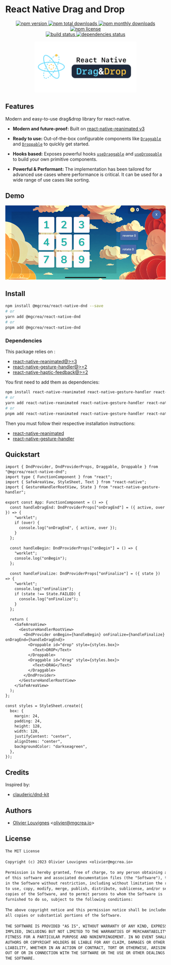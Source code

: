 # React Native Drag and Drop

<!-- markdownlint-disable MD033 -->
<p align="center">
  <a href="https://www.npmjs.com/package/@mgcrea/react-native-dnd">
    <img src="https://img.shields.io/npm/v/@mgcrea/react-native-dnd.svg?style=for-the-badge" alt="npm version" />
  </a>
  <a href="https://www.npmjs.com/package/@mgcrea/react-native-dnd">
    <img src="https://img.shields.io/npm/dt/@mgcrea/react-native-dnd.svg?style=for-the-badge" alt="npm total downloads" />
  </a>
  <a href="https://www.npmjs.com/package/@mgcrea/react-native-dnd">
    <img src="https://img.shields.io/npm/dm/@mgcrea/react-native-dnd.svg?style=for-the-badge" alt="npm monthly downloads" />
  </a>
  <a href="https://www.npmjs.com/package/@mgcrea/react-native-dnd">
    <img src="https://img.shields.io/npm/l/@mgcrea/react-native-dnd.svg?style=for-the-badge" alt="npm license" />
  </a>
  <br />
  <a href="https://github.com/mgcrea/react-native-dnd/actions/workflows/main.yaml">
    <img src="https://img.shields.io/github/actions/workflow/status/mgcrea/react-native-dnd/main.yaml?style=for-the-badge&branch=master" alt="build status" />
  </a>
  <a href="https://depfu.com/github/mgcrea/react-native-dnd">
    <img src="https://img.shields.io/depfu/dependencies/github/mgcrea/react-native-dnd?style=for-the-badge" alt="dependencies status" />
  </a>
</p>
<p align="center">
  <a href="https://mgcrea.github.io/react-native-dnd">
    <img src="./.github/assets/logo@0.5x.png" alt="logo"/>
  </a>
</p>
<!-- markdownlint-enable MD037 -->

## Features

Modern and easy-to-use drag&drop library for react-native.

- **Modern and future-proof:** Built on [react-native-reanimated v3](https://github.com/software-mansion/react-native-reanimated/)

- **Ready to use:** Out-of-the-box configurable components like [`Draggable`](./src/components/Draggable.tsx) and [`Droppable`](./src/components/Droppable.tsx) to quickly get started.

- **Hooks based:** Exposes powerful hooks [`useDraggable`](./src/hooks/useDraggable.ts) and [`useDroppable`](./src/hooks/useDroppable.ts) to build your own primitive components.

- **Powerful & Performant:** The implementation has been tailored for advanced use cases where performance is critical. It can be used for a wide range of use cases like sorting.

## Demo

![demo](./.github/assets/demo.gif)

## Install

```bash
npm install @mgcrea/react-native-dnd --save
# or
yarn add @mgcrea/react-native-dnd
# or
pnpm add @mgcrea/react-native-dnd
```

### Dependencies

This package relies on :

- [react-native-reanimated@>=3](https://github.com/software-mansion/react-native-reanimated/)
- [react-native-gesture-handler@>=2](https://github.com/software-mansion/react-native-gesture-handler/)
- [react-native-haptic-feedback@>=2](https://github.com/mkuczera/react-native-haptic-feedback/)

You first need to add them as dependencies:

```bash
npm install react-native-reanimated react-native-gesture-handler react-native-haptic-feedback --save
# or
yarn add react-native-reanimated react-native-gesture-handler react-native-haptic-feedback
# or
pnpm add react-native-reanimated react-native-gesture-handler react-native-haptic-feedback
```

Then you must follow their respective installation instructions:

- [react-native-reanimated](https://docs.swmansion.com/react-native-reanimated/docs/fundamentals/installation)
- [react-native-gesture-handler](https://docs.swmansion.com/react-native-gesture-handler/docs/installation)

## Quickstart

```tsx
import { DndProvider, DndProviderProps, Draggable, Droppable } from "@mgcrea/react-native-dnd";
import type { FunctionComponent } from "react";
import { SafeAreaView, StyleSheet, Text } from "react-native";
import { GestureHandlerRootView, State } from "react-native-gesture-handler";

export const App: FunctionComponent = () => {
  const handleDragEnd: DndProviderProps["onDragEnd"] = ({ active, over }) => {
    "worklet";
    if (over) {
      console.log("onDragEnd", { active, over });
    }
  };

  const handleBegin: DndProviderProps["onBegin"] = () => {
    "worklet";
    console.log("onBegin");
  };

  const handleFinalize: DndProviderProps["onFinalize"] = ({ state }) => {
    "worklet";
    console.log("onFinalize");
    if (state !== State.FAILED) {
      console.log("onFinalize");
    }
  };

  return (
    <SafeAreaView>
      <GestureHandlerRootView>
        <DndProvider onBegin={handleBegin} onFinalize={handleFinalize} onDragEnd={handleDragEnd}>
          <Droppable id="drop" style={styles.box}>
            <Text>DROP</Text>
          </Droppable>
          <Draggable id="drag" style={styles.box}>
            <Text>DRAG</Text>
          </Draggable>
        </DndProvider>
      </GestureHandlerRootView>
    </SafeAreaView>
  );
};

const styles = StyleSheet.create({
  box: {
    margin: 24,
    padding: 24,
    height: 128,
    width: 128,
    justifyContent: "center",
    alignItems: "center",
    backgroundColor: "darkseagreen",
  },
});
```

## Credits

Inspired by:

- [clauderic/dnd-kit](https://github.com/clauderic/dnd-kit)

## Authors

- [Olivier Louvignes](https://github.com/mgcrea) <<olivier@mgcrea.io>>

## License

```txt
The MIT License

Copyright (c) 2023 Olivier Louvignes <olivier@mgcrea.io>

Permission is hereby granted, free of charge, to any person obtaining a copy
of this software and associated documentation files (the "Software"), to deal
in the Software without restriction, including without limitation the rights
to use, copy, modify, merge, publish, distribute, sublicense, and/or sell
copies of the Software, and to permit persons to whom the Software is
furnished to do so, subject to the following conditions:

The above copyright notice and this permission notice shall be included in
all copies or substantial portions of the Software.

THE SOFTWARE IS PROVIDED "AS IS", WITHOUT WARRANTY OF ANY KIND, EXPRESS OR
IMPLIED, INCLUDING BUT NOT LIMITED TO THE WARRANTIES OF MERCHANTABILITY,
FITNESS FOR A PARTICULAR PURPOSE AND NONINFRINGEMENT. IN NO EVENT SHALL THE
AUTHORS OR COPYRIGHT HOLDERS BE LIABLE FOR ANY CLAIM, DAMAGES OR OTHER
LIABILITY, WHETHER IN AN ACTION OF CONTRACT, TORT OR OTHERWISE, ARISING FROM,
OUT OF OR IN CONNECTION WITH THE SOFTWARE OR THE USE OR OTHER DEALINGS IN
THE SOFTWARE.
```

